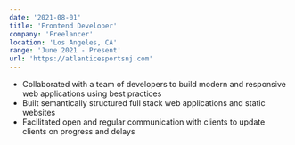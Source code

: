 ```yaml
---
date: '2021-08-01'
title: 'Frontend Developer'
company: 'Freelancer'
location: 'Los Angeles, CA'
range: 'June 2021 - Present'
url: 'https://atlanticesportsnj.com'
---
```


- Collaborated with a team of developers to build modern and responsive web applications using best practices
- Built semantically structured full stack web applications and static websites
- Facilitated open and regular communication with clients to update clients on progress and delays
